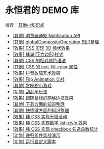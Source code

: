 # 永恒君的 DEMO 库

推荐：[其他小知识点](https://github.com/forever-z-133/others/issues)

* [[其他] 浏览器通知 Notification API](https://test.forever-z.cn/#/Notification-api)
* [[其他] globalCompositeOperation 知识整理](https://test.forever-z.cn/#/canvas-globalCompositeOperation)
* [[效果] CSS 实现 3D 桶状效果](https://test.forever-z.cn/#/css-3d-pillar)
* [[效果] 蜂巢(正六边形)样式](https://test.forever-z.cn/#/css-hive)
* [[其他] CSS 的相对颜色语法](https://test.forever-z.cn/#/css-relative-color)
* [[其他] CSS 的 text-fill-color 属性](https://test.forever-z.cn/#/css-text-fill-color)
* [[效果] 抖音故障艺术效果](https://test.forever-z.cn/#/fault-shake-effect)
* [[效果] Flip Animation 实战](https://test.forever-z.cn/#/flip-animation)
* [[其他] 贪吃蛇小游戏](https://test.forever-z.cn/#/game-snake-eat-food)
* [[功能] 刮刮乐玩法](https://test.forever-z.cn/#/gua-gua-le)
* [[效果] 跟随鼠标的网格边框效果](https://test.forever-z.cn/#/hover-light-border)
* [[其他] 下载方面的知识整理](https://test.forever-z.cn/#/lib-download)
* [[其他] 快捷键方面的知识整理](https://test.forever-z.cn/#/lib-hotkey)
* [[效果] 纯 CSS 实现无限滚动](https://test.forever-z.cn/#/pure-css-infinite-marquee)
* [[效果] 纯 CSS 实现数字 list-style 效果](https://test.forever-z.cn/#/pure-css-number-list-style)
* [[效果] 纯 CSS 实现 checkbox 勾选总数统计](https://test.forever-z.cn/#/pure-css-total-count)
* [[功能] 递归组件实战演示](https://test.forever-z.cn/#/recursion-loop-component)
* [[功能] 运行自定义脚本](https://test.forever-z.cn/#/run-custom-code)
